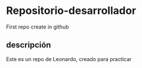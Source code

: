 # Repositorio-desarrollador
First repo create in github

## descripción
Este es un repo de Leonardo, creado para practicar
